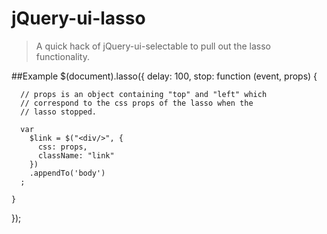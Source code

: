 # jQuery-ui-lasso
> A quick hack of jQuery-ui-selectable to pull out the lasso functionality.

##Example
  $(document).lasso({
    delay: 100,
    stop: function (event, props) {
    
      // props is an object containing "top" and "left" which
      // correspond to the css props of the lasso when the
      // lasso stopped.
    
      var 
        $link = $("<div/>", {
          css: props,
          className: "link"
        })
        .appendTo('body')
      ;

    }
  });